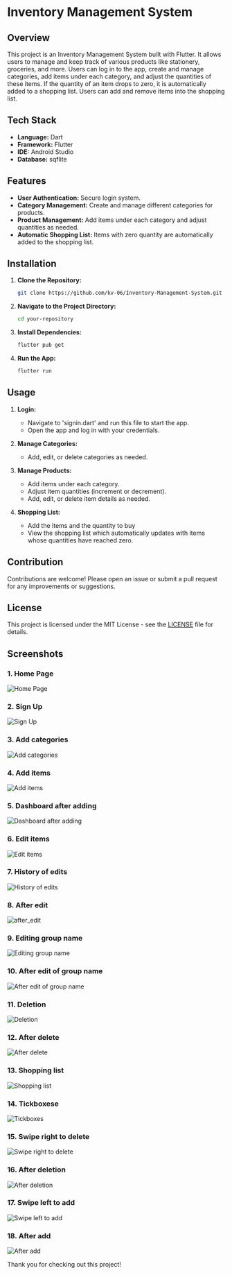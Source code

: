 # Inventory Management System

## Overview

This project is an Inventory Management System built with Flutter. It allows users to manage and keep track of various products like stationery, groceries, and more. Users can log in to the app, create and manage categories, add items under each category, and adjust the quantities of these items. If the quantity of an item drops to zero, it is automatically added to a shopping list. Users can add and remove items into the shopping list.

## Tech Stack

- **Language:** Dart
- **Framework:** Flutter
- **IDE:** Android Studio
- **Database:** sqflite

## Features

- **User Authentication:** Secure login system.
- **Category Management:** Create and manage different categories for products.
- **Product Management:** Add items under each category and adjust quantities as needed.
- **Automatic Shopping List:** Items with zero quantity are automatically added to the shopping list.


## Installation

1. **Clone the Repository:**

    ```bash
    git clone https://github.com/kv-06/Inventory-Management-System.git
    ```

2. **Navigate to the Project Directory:**

    ```bash
    cd your-repository
    ```

3. **Install Dependencies:**

    ```bash
    flutter pub get
    ```

4. **Run the App:**

    ```bash
    flutter run
    ```

## Usage

1. **Login:**
   - Navigate to 'signin.dart' and run this file to start the app.
   - Open the app and log in with your credentials.

2. **Manage Categories:**
   - Add, edit, or delete categories as needed.

3. **Manage Products:**
   - Add items under each category.
   - Adjust item quantities (increment or decrement).
   - Add, edit, or delete item details as needed.

4. **Shopping List:**
   - Add the items and the quantity to buy
   - View the shopping list which automatically updates with items whose quantities have reached zero.

## Contribution
Contributions are welcome! Please open an issue or submit a pull request for any improvements or suggestions.

## License
This project is licensed under the MIT License - see the [LICENSE](LICENSE) file for details.

## Screenshots

### 1. Home Page
![Home Page](screenshots/Home_page.png)


### 2. Sign Up
![Sign Up](screenshots/Sign_Up.png)


### 3. Add categories
![Add categories](screenshots/Add_categories.png)


### 4. Add items
![Add items](screenshots/Add_items.png)


### 5. Dashboard after adding
![Dashboard after adding](screenshots/Dashboard_after_adding.png)


### 6. Edit items
![Edit items](screenshots/edit_items.png)


### 7. History of edits
![History of edits](screenshots/history_of_edits.png)


### 8. After edit
![after_edit](screenshots/after_edit.png)


### 9. Editing group name
![Editing group name](screenshots/editing_group_name.png)


### 10. After edit of group name
![After edit of group name](screenshots/after_edit_of_group_name.png)


### 11. Deletion
![Deletion](screenshots/Deletion.png)


### 12. After delete
![After delete](screenshots/After_delete.png)


### 13. Shopping list
![Shopping list](screenshots/Shopping_list.png)


### 14. Tickboxese
![Tickboxes](screenshots/Tickboxes.png)


### 15. Swipe right to delete
![Swipe right to delete](screenshots/Swipe_right_to_delete.png)


### 16. After deletion
![After deletion](screenshots/After_deletion.png)


### 17. Swipe left to add
![Swipe left to add](screenshots/Swipe_left_to_add.png)


### 18. After add
![After add](screenshots/After_add.png)


Thank you for checking out this project!
